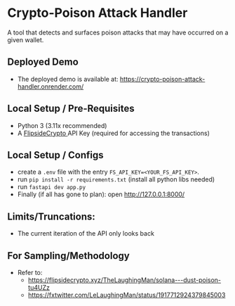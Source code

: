# Crypto-Poison Attack Handler
A tool that detects and surfaces poison attacks that may have occurred on a given wallet.

## Deployed Demo
- The deployed demo is available at: https://crypto-poison-attack-handler.onrender.com/


## Local Setup / Pre-Requisites
- Python 3 (3.11x recommended)
- A <a href='https://flipsidecrypto.xyz/studio/'>FlipsideCrypto </a> API Key (required for accessing the transactions)

## Local Setup / Configs

- create a `.env` file with the entry `FS_API_KEY=<YOUR_FS_API_KEY>`.
- run `pip install -r requirements.txt` (install all python libs needed)
- run `fastapi dev app.py`
- Finally (if all has gone to plan): open http://127.0.0.1:8000/ 

## Limits/Truncations:
- The current iteration of the API only looks back

## For Sampling/Methodology
- Refer to:
  - https://flipsidecrypto.xyz/TheLaughingMan/solana---dust-poison-tu4UZz
  - https://fxtwitter.com/LeLaughingMan/status/1917712924379845003
